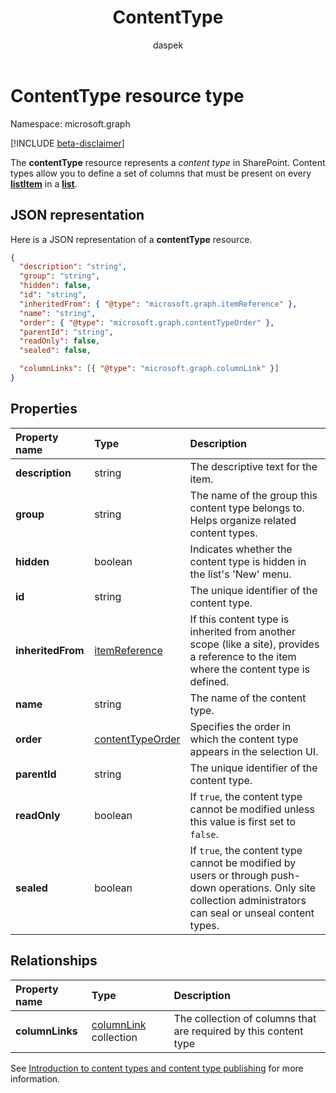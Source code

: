 ﻿---
author: daspek
description: "The contentType resource represents a content type in SharePoint."
ms.date: 09/12/2017
title: ContentType
localization_priority: Normal
doc_type: resourcePageType
ms.prod: ""
---

# ContentType resource type

Namespace: microsoft.graph

[!INCLUDE [beta-disclaimer](../../includes/beta-disclaimer.md)]

The **contentType** resource represents a _content type_ in SharePoint.
Content types allow you to define a set of columns that must be present on every [**listItem**][listItem] in a [**list**][list].

[list]: list.md
[listItem]: listitem.md

## JSON representation

Here is a JSON representation of a **contentType** resource.

<!-- { "blockType": "resource", "@odata.type": "microsoft.graph.contentType","keyProperty":"id" } -->

```json
{
  "description": "string",
  "group": "string",
  "hidden": false,
  "id": "string",
  "inheritedFrom": { "@type": "microsoft.graph.itemReference" },
  "name": "string",
  "order": { "@type": "microsoft.graph.contentTypeOrder" },
  "parentId": "string",
  "readOnly": false,
  "sealed": false,

  "columnLinks": [{ "@type": "microsoft.graph.columnLink" }]
}
```

## Properties

| Property name     | Type                 | Description                                                                                                                                                    |
| :---------------- | :------------------- | :------------------------------------------------------------------------------------------------------------------------------------------------------------- |
| **description**   | string               | The descriptive text for the item.                                                                                                                             |
| **group**         | string               | The name of the group this content type belongs to. Helps organize related content types.                                                                      |
| **hidden**        | boolean              | Indicates whether the content type is hidden in the list's 'New' menu.                                                                                         |
| **id**            | string               | The unique identifier of the content type.                                                                                                                     |
| **inheritedFrom** | [itemReference][]    | If this content type is inherited from another scope (like a site), provides a reference to the item where the content type is defined.                        |
| **name**          | string               | The name of the content type.                                                                                                                                  |
| **order**         | [contentTypeOrder][] | Specifies the order in which the content type appears in the selection UI.                                                                                     |
| **parentId**      | string               | The unique identifier of the content type.                                                                                                                     |
| **readOnly**      | boolean              | If `true`, the content type cannot be modified unless this value is first set to `false`.                                                                      |
| **sealed**        | boolean              | If `true`, the content type cannot be modified by users or through push-down operations. Only site collection administrators can seal or unseal content types. |

## Relationships

| Property name   | Type                      | Description                                                      |
| :-------------- | :------------------------ | :--------------------------------------------------------------- |
| **columnLinks** | [columnLink][] collection | The collection of columns that are required by this content type |

See [Introduction to content types and content type publishing][contentTypeIntro] for more information.

[columnLink]: columnlink.md
[contentTypeIntro]: https://support.office.com/en-us/article/Introduction-to-content-types-and-content-type-publishing-e1277a2e-a1e8-4473-9126-91a0647766e5
[itemReference]: itemreference.md
[contentTypeOrder]: contenttypeorder.md

<!--
{
  "type": "#page.annotation",
  "description": "",
  "keywords": "",
  "section": "documentation",
  "tocPath": "Resources/ContentType",
  "suppressions": []
}
-->
